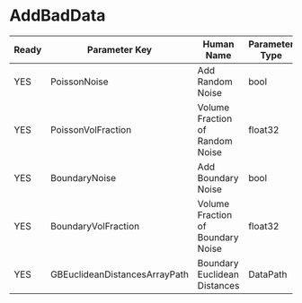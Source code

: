 # AddBadData

| Ready | Parameter Key | Human Name | Parameter Type | Parameter Class |
|-------|---------------|------------|-----------------|----------------|
| YES | PoissonNoise | Add Random Noise | bool | BoolParameter |
| YES | PoissonVolFraction | Volume Fraction of Random Noise | float32 | Float32Parameter |
| YES | BoundaryNoise | Add Boundary Noise | bool | BoolParameter |
| YES | BoundaryVolFraction | Volume Fraction of Boundary Noise | float32 | Float32Parameter |
| YES | GBEuclideanDistancesArrayPath | Boundary Euclidean Distances | DataPath | ArraySelectionParameter |
